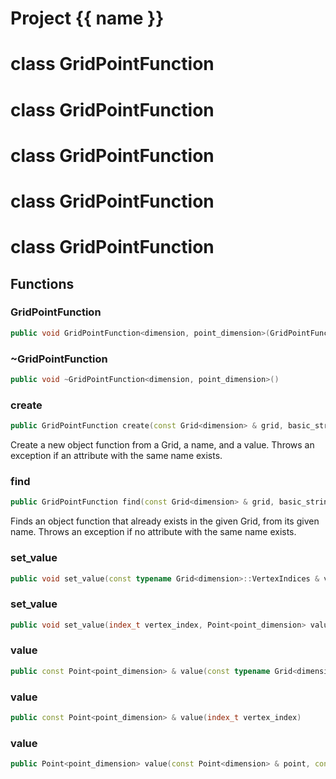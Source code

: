 <script setup>
import {useRoute} from 'vitepress'
const {path} = useRoute()
const tokens = path.split('/')
const words = tokens[2].split('-');
for (let i = 0; i < words.length; i++) {
    words[i] = words[i].charAt(0).toUpperCase() + words[i].slice(1);
    words[i] = words[i].replace('geode', 'Geode')
}
const name = words.join('-');
</script>
# Project {{ name }}

# class GridPointFunction


# class GridPointFunction


# class GridPointFunction


# class GridPointFunction


# class GridPointFunction


## Functions

### GridPointFunction

```cpp
public void GridPointFunction<dimension, point_dimension>(GridPointFunction<dimension, point_dimension> && other)
```


### ~GridPointFunction

```cpp
public void ~GridPointFunction<dimension, point_dimension>()
```


### create

```cpp
public GridPointFunction create(const Grid<dimension> & grid, basic_string_view function_name, Point<point_dimension> value)
```


 Create a new object function from a Grid, a name, and a value. Throws an exception if an attribute with the same name exists.

### find

```cpp
public GridPointFunction find(const Grid<dimension> & grid, basic_string_view function_name)
```


 Finds an object function that already exists in the given Grid, from its given name. Throws an exception if no attribute with the same name exists.

### set_value

```cpp
public void set_value(const typename Grid<dimension>::VertexIndices & vertex_index, Point<point_dimension> value)
```


### set_value

```cpp
public void set_value(index_t vertex_index, Point<point_dimension> value)
```


### value

```cpp
public const Point<point_dimension> & value(const typename Grid<dimension>::VertexIndices & vertex_index)
```


### value

```cpp
public const Point<point_dimension> & value(index_t vertex_index)
```


### value

```cpp
public Point<point_dimension> value(const Point<dimension> & point, const typename Grid<dimension>::CellIndices & grid_cell_indices)
```




